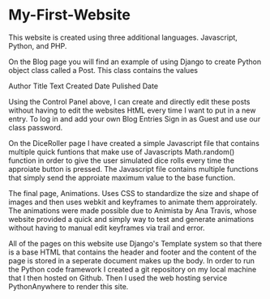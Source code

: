 # My-First-Website
This website is created using three additional languages. Javascript, Python, and PHP.

On the Blog page you will find an example of using Django to create Python object class called a Post. This class contains the values

Author
Title
Text
Created Date
Pulished Date

Using the Control Panel above, I can create and directly edit these posts without having to edit the websites HtML every time I want to put in a new entry. To log in and add your own Blog Entries Sign in as Guest and use our class password.

On the DiceRoller page I have created a simple Javascript file that contains multiple quick funtions that make use of Javascripts Math.random() function in order to give the user simulated dice rolls every time the approiate button is pressed. The Javascript file contains multiple functions that simply send the approiate maximum value to the base function.

The final page, Animations. Uses CSS to standardize the size and shape of images and then uses webkit and keyframes to animate them approirately. The animations were made possible due to Animista by Ana Travis, whose website provided a quick and simply way to test and generate animations without having to manual edit keyframes via trail and error. 

All of the pages on this website use Django's Template system so that there is a base HTML that contains the header and footer and the content of the page is stored in a seperate document makes up the body. In order to run the Python code framework I created a git repository on my local machine that I then hosted on Github. Then I used the web hosting service PythonAnywhere to render this site.  

